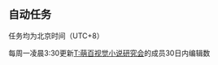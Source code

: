 ## 自动任务
任务均为北京时间（UTC+8）

每周一凌晨3:30更新[T:萌百视觉小说研究会](https://zh.moegirl.org.cn/_?curid=506405)的成员30日内编辑数
